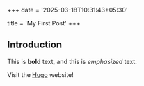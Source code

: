 +++
date = '2025-03-18T10:31:43+05:30'

title = 'My First Post'
+++

## Introduction

This is **bold** text, and this is _emphasized_ text.

Visit the [Hugo](https://gohugo.io) website!
